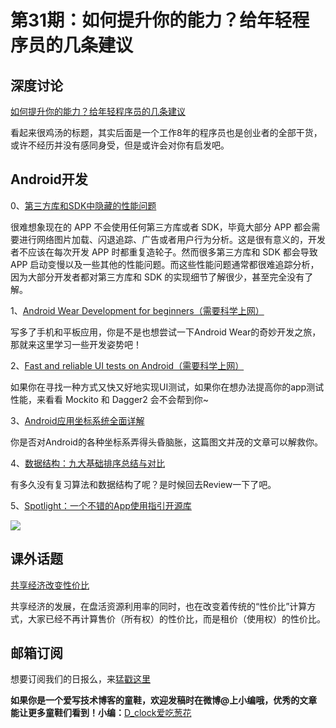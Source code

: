 # 第31期：如何提升你的能力？给年轻程序员的几条建议

## 深度讨论

[如何提升你的能力？给年轻程序员的几条建议](http://tech.glowing.com/cn/advices-to-junior-developers/)

看起来很鸡汤的标题，其实后面是一个工作8年的程序员也是创业者的全部干货，或许不经历并没有感同身受，但是或许会对你有启发吧。

## Android开发
0、[第三方库和SDK中隐藏的性能问题](http://blog.nimbledroid.com/2016/04/25/problems-with-libraries-and-sdks-zh.html)

很难想象现在的 APP 不会使用任何第三方库或者 SDK，毕竟大部分 APP 都会需要进行网络图片加载、闪退追踪、广告或者用户行为分析。这是很有意义的，开发者不应该在每次开发 APP 时都重复造轮子。然而很多第三方库和 SDK 都会导致 APP 启动变慢以及一些其他的性能问题。而这些性能问题通常都很难追踪分析，因为大部分开发者都对第三方库和 SDK 的实现细节了解很少，甚至完全没有了解。

1、[Android Wear Development for beginners（需要科学上网）](https://medium.com/tag/android-app-development)

写多了手机和平板应用，你是不是也想尝试一下Android Wear的奇妙开发之旅，那就来这里学习一些开发姿势吧！

2、[Fast and reliable UI tests on Android（需要科学上网）](https://labs.ribot.co.uk/fast-and-reliable-ui-tests-on-android-17c261b8220c#.3q8hq154c)

如果你在寻找一种方式又快又好地实现UI测试，如果你在想办法提高你的app测试性能，来看看 Mockito 和 Dagger2 会不会帮到你~

3、[Android应用坐标系统全面详解](http://blog.csdn.net/yanbober/article/details/50419117)

你是否对Android的各种坐标系弄得头昏脑胀，这篇图文并茂的文章可以解救你。

4、[数据结构：九大基础排序总结与对比](http://blog.csdn.net/amazing7/article/details/51603682)

有多久没有复习算法和数据结构了呢？是时候回去Review一下了吧。

5、[Spotlight：一个不错的App使用指引开源库](https://github.com/wooplr/Spotlight)

![](https://raw.githubusercontent.com/wooplr/Spotlight/master/art/intro.gif?token=AA5ZAHdvAspW6Zj8YyyKamkV7jWXFtMHks5XaQovwA%3D%3D)


## 课外话题

[共享经济改变性价比](http://mp.weixin.qq.com/s?__biz=MzA3MDMwOTcwMg==&mid=2650004569&idx=1&sn=928bfee38d46dc601e7a255198f37c1c&scene=1&srcid=0621ASP8rYE8vwdKilLAxAEk)

共享经济的发展，在盘活资源利用率的同时，也在改变着传统的“性价比”计算方式，大家已经不再计算售价（所有权）的性价比，而是租价（使用权）的性价比。

## 邮箱订阅

想要订阅我们的日报么，来[猛戳这里](http://list.qq.com/cgi-bin/qf_invite?id=d469993d2c888e971c0fbb2309c4d84256968386b126b967)

**如果你是一个爱写技术博客的童鞋，欢迎发稿时在微博@上小编哦，优秀的文章能让更多童鞋们看到！小编：**[D_clock爱吃葱花](http://weibo.com/2480694892/profile?rightmod=1&wvr=6&mod=personinfo&is_all=1)
